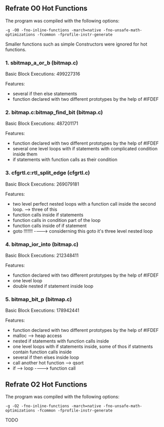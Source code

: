 ## Refrate O0 Hot Functions

The program was compiled with the following options:

```-g -O0 -fno-inline-functions -march=native -fno-unsafe-math-optimizations -fcommon -fprofile-instr-generate```

Smaller functions such as simple Constructors were ignored for hot functions.

### 1. sbitmap_a_or_b (bitmap.c)
Basic Block Executions: 499227316

Features:
- several if then else statements
- function declared with two different prototypes by the help of #IFDEF


### 2. bitmap.c:bitmap_find_bit (bitmap.c)
Basic Block Executions: 487201171

Features:
   - function declared with two different prototypes by the help of #IFDEF
   - several one level loops with if statements with complicated condition inside them
   - if statements with function calls as their condition

### 3. cfgrtl.c:rtl_split_edge (cfgrtl.c)
Basic Block Executions: 269079181

Features:
- two level perfect nested loops with a function call inside the second loop.  --> three of this
- function calls inside if statements
- function calls in condition part of the loop
- function calls inside of if statement
- goto !!!!!!!  ----> considerning this goto it's three level nested loop

### 4. bitmap_ior_into (bitmap.c)
Basic Block Executions: 212348411

Features:
 - function declared with two different prototypes by the help of #IFDEF
 - one level loop
 - double nested if statement inside loop

### 5. bitmap_bit_p (bitmap.c)
Basic Block Executions: 178942441

Features:
  - function declared with two different prototypes by the help of #IFDEF
  - malloc --> heap access
  - nested if statements with function calls inside
  - one level loops with if statements inside, some of thos if statments contain function calls inside
  - several if then elses inside loop
  - call another hot function --> qsort
  - if --> loop ----> function call

## Refrate O2 Hot Functions

The program was compiled with the following options:

```-g -O2 -fno-inline-functions -march=native -fno-unsafe-math-optimizations -fcommon -fprofile-instr-generate```

TODO
